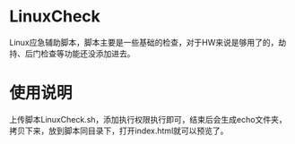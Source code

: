 # LinuxCheck
Linux应急辅助脚本，脚本主要是一些基础的检查，对于HW来说是够用了的，劫持、后门检查等功能还没添加进去。
# 使用说明
上传脚本LinuxCheck.sh，添加执行权限执行即可，结束后会生成echo文件夹，拷贝下来，放到脚本同目录下，打开index.html就可以预览了。
